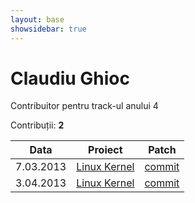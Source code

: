 ```yaml
---
layout: base
showsidebar: true
---
```


# Claudiu Ghioc

Contribuitor pentru track-ul anului 4

Contribuții: **2**

|Data |Proiect | Patch |
|-----|--------|-------|
| 7.03.2013|[Linux Kernel][kernel]|[commit](https://lkml.org/lkml/2013/3/7/230)|
| 3.04.2013|[Linux Kernel][kernel]|[commit](https://lkml.org/lkml/2013/4/2/1032)|

[kernel]: http://www.kernel.org "Linux kernel"
